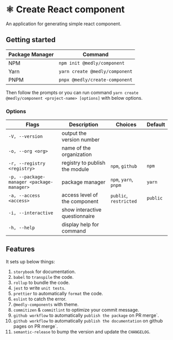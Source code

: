 # ⚛️ Create React component

An application for generating simple react component.

## Getting started

| Package Manager | Command                        |
| --------------- | ------------------------------ |
| NPM             | `npm init @medly/component`    |
| Yarn            | `yarn create @medly/component` |
| PNPM            | `pnpx @medly/create-component` |

Then follow the prompts or you can run command `yarn create @medly/component <project-name> [options]` with below options.

### Options

| Flags                                     | Description                    | Choices                | Default  |
| ----------------------------------------- | ------------------------------ | ---------------------- | -------- |
| `-V, --version`                           | output the version number      |                        |          |
| `-o, --org <org>`                         | name of the organization       |                        |          |
| `-r, --registry <registry>`               | registry to publish the module | `npm`, `github`        | `npm`    |
| `-p, --package-manager <package-manager>` | package manager                | `npm`, `yarn`, `pnpm`  | `yarn`   |
| `-a, --access <access>`                   | access level of the component  | `public`, `restricted` | `public` |
| `-i, --interactive`                       | show interactive questionnaire |                        |          |
| `-h, --help`                              | display help for command       |                        |          |

## Features

It sets up below things:

1. `storybook` for documentation.
2. `babel` to `transpile` the code.
3. `rollup` to bundle the code.
4. `jest` to write `unit tests`.
5. `prettier` to automatically `format` the code.
6. `eslint` to catch the error.
7. `@medly-components` with theme.
8. `commitizen` & `commitlint` to optimize your commit message.
9. `github workflow` to automatically `publish the package` on PR merge`.
10. `github workflow` to automatically `publish the documentation` on github pages on PR merge`.
11. `semantic-release` to bump the version and update the `CHANGELOG`.
